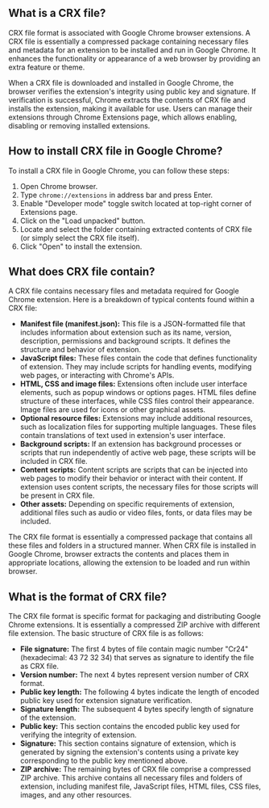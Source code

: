 ## What is a CRX file?

CRX file format is associated with Google Chrome browser extensions. A CRX file is essentially a compressed package containing necessary files and metadata for an extension to be installed and run in Google Chrome. It enhances the functionality or appearance of a web browser by providing an extra feature or theme. 

When a CRX file is downloaded and installed in Google Chrome, the browser verifies the extension's integrity using public key and signature. If verification is successful, Chrome extracts the contents of CRX file and installs the extension, making it available for use. Users can manage their extensions through Chrome Extensions page, which allows enabling, disabling or removing installed extensions.

## How to install CRX file in Google Chrome?

To install a CRX file in Google Chrome, you can follow these steps:

1. Open Chrome browser.
2. Type `chrome://extensions` in address bar and press Enter.
3. Enable "Developer mode" toggle switch located at top-right corner of Extensions page.
4. Click on the "Load unpacked" button.
5. Locate and select the folder containing extracted contents of CRX file (or simply select the CRX file itself).
6. Click "Open" to install the extension.

## What does CRX file contain?

A CRX file contains necessary files and metadata required for Google Chrome extension. Here is a breakdown of typical contents found within a CRX file:

- **Manifest file (manifest.json):** This file is a JSON-formatted file that includes information about extension such as its name, version, description, permissions and background scripts. It defines the structure and behavior of extension.
- **JavaScript files:** These files contain the code that defines functionality of extension. They may include scripts for handling events, modifying web pages, or interacting with Chrome's APIs.
- **HTML, CSS and image files:** Extensions often include user interface elements, such as popup windows or options pages. HTML files define structure of these interfaces, while CSS files control their appearance. Image files are used for icons or other graphical assets.
- **Optional resource files:** Extensions may include additional resources, such as localization files for supporting multiple languages. These files contain translations of text used in extension's user interface.
- **Background scripts:** If an extension has background processes or scripts that run independently of active web page, these scripts will be included in CRX file.
- **Content scripts:** Content scripts are scripts that can be injected into web pages to modify their behavior or interact with their content. If extension uses content scripts, the necessary files for those scripts will be present in CRX file.
- **Other assets:** Depending on specific requirements of extension, additional files such as audio or video files, fonts, or data files may be included.

The CRX file format is essentially a compressed package that contains all these files and folders in a structured manner. When CRX file is installed in Google Chrome, browser extracts the contents and places them in appropriate locations, allowing the extension to be loaded and run within browser.

## What is the format of CRX file?

The CRX file format is specific format for packaging and distributing Google Chrome extensions. It is essentially a compressed ZIP archive with different file extension. The basic structure of CRX file is as follows:

- **File signature:** The first 4 bytes of file contain magic number "Cr24" (hexadecimal: 43 72 32 34) that serves as signature to identify the file as CRX file.
- **Version number:** The next 4 bytes represent version number of CRX format.
- **Public key length:** The following 4 bytes indicate the length of encoded public key used for extension signature verification.
- **Signature length:** The subsequent 4 bytes specify length of signature of the extension.
- **Public key:** This section contains the encoded public key used for verifying the integrity of extension.
- **Signature:** This section contains signature of extension, which is generated by signing the extension's contents using a private key corresponding to the public key mentioned above.
- **ZIP archive:** The remaining bytes of CRX file comprise a compressed ZIP archive. This archive contains all necessary files and folders of extension, including manifest file, JavaScript files, HTML files, CSS files, images, and any other resources.
